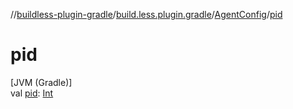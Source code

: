 //[buildless-plugin-gradle](../../../index.md)/[build.less.plugin.gradle](../index.md)/[AgentConfig](index.md)/[pid](pid.md)

# pid

[JVM (Gradle)]\
val [pid](pid.md): [Int](https://kotlinlang.org/api/latest/jvm/stdlib/kotlin/-int/index.html)
